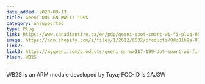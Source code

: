 ```yaml
---
date_added: 2020-09-13
title: Geeni DOT GN-WW117-199S
category: unsupported
type: Plug
link: https://www.canadiantire.ca/en/pdp/geeni-spot-smart-wi-fi-plug-0529700p.html#srp
image: https://cdn.shopify.com/s/files/1/2612/6532/products/8dc81b9a-87c2-4df4-a6a6-5dd261a319ac_578x430.jpg?v=1591895517
link2: 
link3: https://mygeeni.com/products/geeni-gn-ww117-199-dot-smart-wi-fi-plug-pack-of-1-white
flash: WB2S
---
```

WB2S is an ARM module developed by Tuya; FCC-ID is 2AJ3W